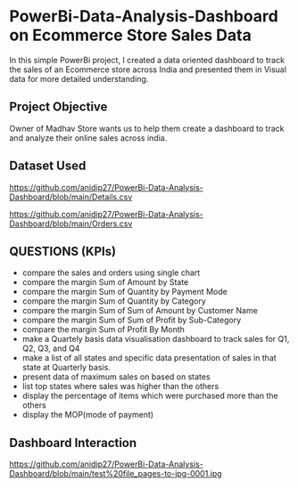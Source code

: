 # PowerBi-Data-Analysis-Dashboard on Ecommerce Store Sales Data 
In this simple PowerBi project, I created a data oriented dashboard to track the sales of an Ecommerce store across India and presented them in Visual data for more detailed understanding.

## Project Objective
Owner of Madhav Store wants us to help them create a dashboard to track and analyze their online sales across india.

## Dataset Used 

https://github.com/anidip27/PowerBi-Data-Analysis-Dashboard/blob/main/Details.csv

https://github.com/anidip27/PowerBi-Data-Analysis-Dashboard/blob/main/Orders.csv

## QUESTIONS (KPIs)
- compare the sales and orders using single chart
- compare the margin Sum of Amount by State
- compare the margin Sum of Quantity by Payment Mode
- compare the margin  Sum of Quantity by Category
- compare the margin  Sum of Sum of Amount by Customer Name
- compare the margin  Sum of Sum of Profit by Sub-Category
- compare the margin  Sum of Profit By Month
- make a Quartely basis data visualisation dashboard to track sales for Q1, Q2, Q3, and Q4
- make a list of all states and specific data presentation of sales in that state at Quarterly basis.
- present data of maximum sales on based on states
- list top states where sales was higher than the others
- display the percentage of items which were purchased more than the others
- display the MOP(mode of payment)

## Dashboard Interaction
https://github.com/anidip27/PowerBi-Data-Analysis-Dashboard/blob/main/test%20file_pages-to-jpg-0001.jpg


